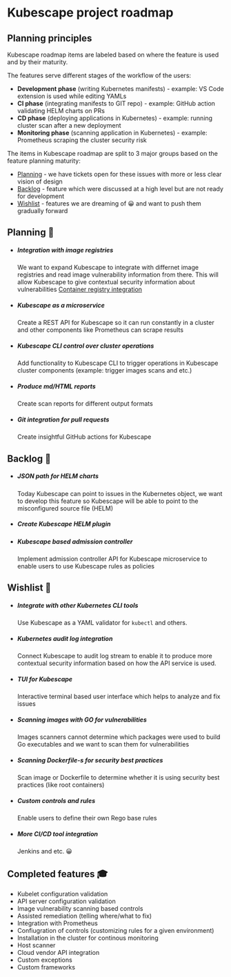 # Kubescape project roadmap

## Planning principles

Kubescape roadmap items are labeled based on where the feature is used and by their maturity.

The features serve different stages of the workflow of the users:
* **Development phase** (writing Kubernetes manifests) - example: VS Code extension is used while editing YAMLs
* **CI phase** (integrating manifests to GIT repo) - example: GitHub action validating HELM charts on PRs
* **CD phase** (deploying applications in Kubernetes) - example: running cluster scan after a new deployment
* **Monitoring phase** (scanning application in Kubernetes) - example: Prometheus scraping the cluster security risk 

The items in Kubescape roadmap are split to 3 major groups based on the feature planning maturity:

* [Planning](#planning) - we have tickets open for these issues with more or less clear vision of design
* [Backlog](#backlog)  - feature which were discussed at a high level but are not ready for development 
* [Wishlist](#wishlist) -  features we are dreaming of 😀 and want to push them gradually forward 


## Planning 👷
* ##### Integration with image registries 
  We want to expand Kubescape to integrate with differnet image registries and read image vulnerability information from there. This will allow Kubescape to give contextual security information about vulnerabilities [Container registry integration](/docs/proposals/container-image-vulnerability-adaptor.md)
* ##### Kubescape as a microservice 
  Create a REST API for Kubescape so it can run constantly in a cluster and other components like Prometheus can scrape results
* ##### Kubescape CLI control over cluster operations 
  Add functionality to Kubescape CLI to trigger operations in Kubescape cluster components (example: trigger images scans and etc.)
* ##### Produce md/HTML reports 
  Create scan reports for different output formats
* ##### Git integration for pull requests 
  Create insightful GitHub actions for Kubescape

## Backlog 📅
* ##### JSON path for HELM charts 
  Today Kubescape can point to issues in the Kubernetes object, we want to develop this feature so Kubescape will be able to point to the misconfigured source file (HELM)
* ##### Create Kubescape HELM plugin
* ##### Kubescape based admission controller 
  Implement admission controller API for Kubescape microservice to enable users to use Kubescape rules as policies

## Wishlist 💭
* ##### Integrate with other Kubernetes CLI tools
  Use Kubescape as a YAML validator for `kubectl` and others.
* ##### Kubernetes audit log integration 
  Connect Kubescape to audit log stream to enable it to produce more contextual security information based on how the API service is used.
* ##### TUI for Kubescape 
  Interactive terminal based user interface which helps to analyze and fix issues
* ##### Scanning images with GO for vulnerabilities
  Images scanners cannot determine which packages were used to build Go executables and we want to scan them for vulnerabilities
* ##### Scanning Dockerfile-s for security best practices
  Scan image or Dockerfile to determine whether it is using security best practices (like root containers)
* ##### Custom controls and rules
  Enable users to define their own Rego base rules
* ##### More CI/CD tool integration
  Jenkins and etc. 😀


## Completed features 🎓
* Kubelet configuration validation 
* API server configuration validation
* Image vulnerability scanning based controls 
* Assisted remediation (telling where/what to fix)
* Integration with Prometheus
* Confiugration of controls (customizing rules for a given environment)
* Installation in the cluster for continous monitoring
* Host scanner 
* Cloud vendor API integration
* Custom exceptions
* Custom frameworks

